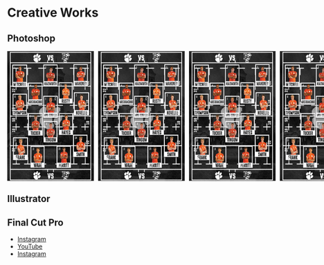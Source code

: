 # Creative Works

## Photoshop

<div style="display: flex; gap: 10px;">
    <img src="full.jpg" alt="Match Day Lineup" style="width:200px;height:300px;">
    <img src="full.jpg" alt="Match Day Lineup" style="width:200px;height:300px;">
    <img src="full.jpg" alt="Match Day Lineup" style="width:200px;height:300px;">
    <img src="full.jpg" alt="Match Day Lineup" style="width:200px;height:300px;">
    <img src="full.jpg" alt="Match Day Lineup" style="width:200px;height:300px;">
    <img src="full.jpg" alt="Match Day Lineup" style="width:200px;height:300px;">
</div>

## Illustrator



## Final Cut Pro

- [Instagram](https://www.instagram.com/clemsonmensrugby/)
- [YouTube](https://www.youtube.com/@coledigregorio4176)
- [Instagram](https://www.instagram.com/coledigregorio/)


